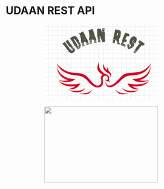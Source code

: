 # UDAAN REST API

<p align="center">
  <img width="300" height="200" src="images/my-logo.png">
</p>

<p align="center">
  <img width="300" height="200" src="images/udaan.jpg">
</p>
